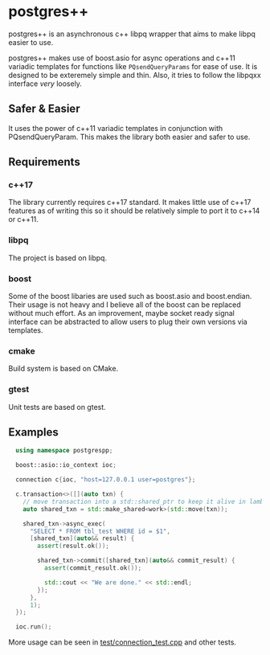 # postgres++

postgres++ is an asynchronous c++ libpq wrapper that aims to make libpq easier
to use.

postgres++ makes use of boost.asio for async operations and c++11 variadic
templates for functions like `PQsendQueryParams` for ease of use.
It is designed to be exteremely simple and thin. Also, it tries to follow
the libpqxx interface _very_ loosely.

## Safer & Easier

It uses the power of c++11 variadic templates in conjunction with
PQsendQueryParam. This makes the library both easier and safer to use.

## Requirements

### c++17

The library currently requires c++17 standard. It makes little use of c++17
features as of writing this so it should be relatively simple to port it to c++14
or c++11.

### libpq

The project is based on libpq.

### boost

Some of the boost libaries are used such as boost.asio and boost.endian. Their
usage is not heavy and I believe all of the boost can be replaced without much
effort. As an improvement, maybe socket ready signal interface can be abstracted
to allow users to plug their own versions via templates.

### cmake

Build system is based on CMake.

### gtest

Unit tests are based on gtest.

## Examples

```c++
  using namespace postgrespp;

  boost::asio::io_context ioc;

  connection c{ioc, "host=127.0.0.1 user=postgres"};

  c.transaction<>([](auto txn) {
    // move transaction into a std::shared_ptr to keep it alive in lambdas.
    auto shared_txn = std::make_shared<work>(std::move(txn));

    shared_txn->async_exec(
      "SELECT * FROM tbl_test WHERE id = $1",
      [shared_txn](auto&& result) {
        assert(result.ok());

        shared_txn->commit([shared_txn](auto&& commit_result) {
          assert(commit_result.ok());

          std::cout << "We are done." << std::endl;
        });
      },
      1);
  });

  ioc.run();
```

More usage can be seen in [test/connection_test.cpp](test/connection_test.cpp)
and other tests.
